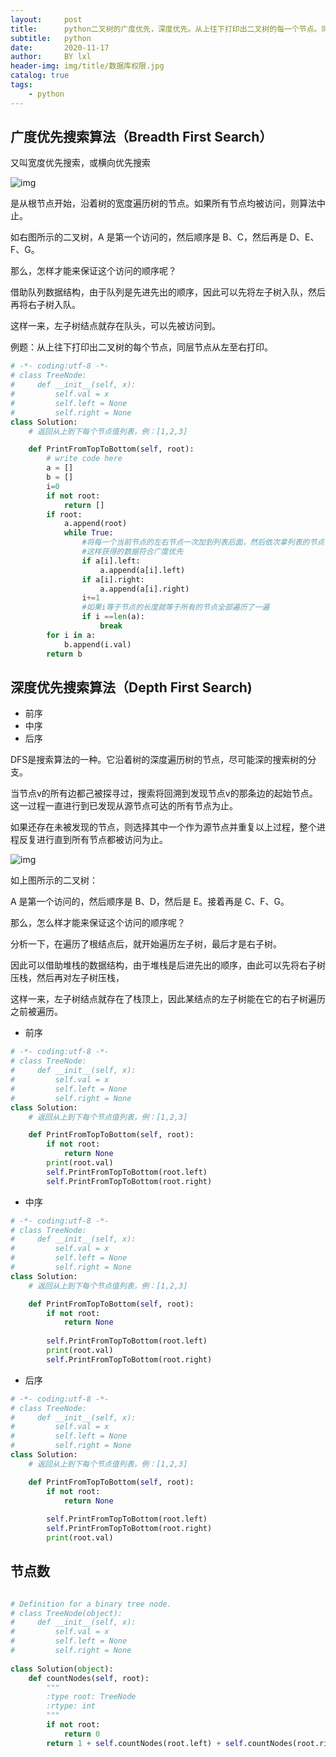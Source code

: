 ```yaml
---
layout:     post
title:      python二叉树的广度优先，深度优先。从上往下打印出二叉树的每一个节点。同层节点从左到右打印
subtitle:   python
date:       2020-11-17
author:     BY lxl
header-img: img/title/数据库权限.jpg
catalog: true
tags:
    - python
---
```


##  广度优先搜索算法（Breadth First Search）

又叫宽度优先搜索，或横向优先搜索

![img](http://www.blogjava.net/images/blogjava_net/fancydeepin/binarytree1.png)

是从根节点开始，沿着树的宽度遍历树的节点。如果所有节点均被访问，则算法中止。

如右图所示的二叉树，A 是第一个访问的，然后顺序是 B、C，然后再是 D、E、F、G。

那么，怎样才能来保证这个访问的顺序呢？

借助队列数据结构，由于队列是先进先出的顺序，因此可以先将左子树入队，然后再将右子树入队。

这样一来，左子树结点就存在队头，可以先被访问到。

例题：从上往下打印出二叉树的每个节点，同层节点从左至右打印。

```python
# -*- coding:utf-8 -*-
# class TreeNode:
#     def __init__(self, x):
#         self.val = x
#         self.left = None
#         self.right = None
class Solution:
    # 返回从上到下每个节点值列表，例：[1,2,3]

    def PrintFromTopToBottom(self, root):
        # write code here
        a = []
        b = []
        i=0
        if not root:
            return []
        if root:
            a.append(root)
            while True:
                #将每一个当前节点的左右节点一次加到列表后面，然后依次拿列表的节点，
                #这样获得的数据符合广度优先
                if a[i].left:
                    a.append(a[i].left)
                if a[i].right:
                    a.append(a[i].right)
                i+=1
                #如果i等于节点的长度就等于所有的节点全部遍历了一遍
                if i ==len(a):
                    break
        for i in a:
            b.append(i.val)
        return b
```

##  深度优先搜索算法（Depth First Search)

- 前序
- 中序
- 后序

DFS是搜索算法的一种。它沿着树的深度遍历树的节点，尽可能深的搜索树的分支。

当节点v的所有边都己被探寻过，搜索将回溯到发现节点v的那条边的起始节点。这一过程一直进行到已发现从源节点可达的所有节点为止。

如果还存在未被发现的节点，则选择其中一个作为源节点并重复以上过程，整个进程反复进行直到所有节点都被访问为止。



![img](http://www.blogjava.net/images/blogjava_net/fancydeepin/binarytree1.png)



如上图所示的二叉树：

A 是第一个访问的，然后顺序是 B、D，然后是 E。接着再是 C、F、G。

那么，怎么样才能来保证这个访问的顺序呢？

分析一下，在遍历了根结点后，就开始遍历左子树，最后才是右子树。

因此可以借助堆栈的数据结构，由于堆栈是后进先出的顺序，由此可以先将右子树压栈，然后再对左子树压栈，

这样一来，左子树结点就存在了栈顶上，因此某结点的左子树能在它的右子树遍历之前被遍历。

- 前序

```python
# -*- coding:utf-8 -*-
# class TreeNode:
#     def __init__(self, x):
#         self.val = x
#         self.left = None
#         self.right = None
class Solution:
    # 返回从上到下每个节点值列表，例：[1,2,3]

    def PrintFromTopToBottom(self, root):
        if not root:
            return None
        print(root.val)
        self.PrintFromTopToBottom(root.left)
        self.PrintFromTopToBottom(root.right)
```

- 中序

```python
# -*- coding:utf-8 -*-
# class TreeNode:
#     def __init__(self, x):
#         self.val = x
#         self.left = None
#         self.right = None
class Solution:
    # 返回从上到下每个节点值列表，例：[1,2,3]

    def PrintFromTopToBottom(self, root):
        if not root:
            return None
        
        self.PrintFromTopToBottom(root.left)
        print(root.val)
        self.PrintFromTopToBottom(root.right)
```

- 后序

```python
# -*- coding:utf-8 -*-
# class TreeNode:
#     def __init__(self, x):
#         self.val = x
#         self.left = None
#         self.right = None
class Solution:
    # 返回从上到下每个节点值列表，例：[1,2,3]

    def PrintFromTopToBottom(self, root):
        if not root:
            return None
        
        self.PrintFromTopToBottom(root.left)
        self.PrintFromTopToBottom(root.right)
        print(root.val)
```

##  节点数

```python

# Definition for a binary tree node.
# class TreeNode(object):
#     def __init__(self, x):
#         self.val = x
#         self.left = None
#         self.right = None
 
class Solution(object):
    def countNodes(self, root):
        """
        :type root: TreeNode
        :rtype: int
        """
        if not root:
            return 0
        return 1 + self.countNodes(root.left) + self.countNodes(root.right)s
```


